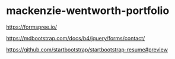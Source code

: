 # mackenzie-wentworth-portfolio

https://formspree.io/

https://mdbootstrap.com/docs/b4/jquery/forms/contact/

https://github.com/startbootstrap/startbootstrap-resume#preview


